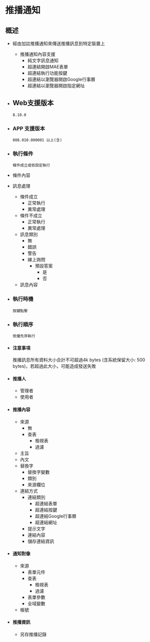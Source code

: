# 推播通知

## 概述

* 經由加註推播通知來傳送推播訊息到特定裝置上
  * 推播通知內容支援
    * 純文字訊息通知
    * 超連結開啟MAE表單
    * 超連結執行功能按鍵
    * 超連結以瀏覽器開啟Google行事曆
    * 超連結以瀏覽器開啟指定網址

* ## Web支援版本
  
      8.10.0

* ### APP 支援版本

      008.010.000001 以上(含)

* ### 執行條件

      條件成立或依設定執行

* 條件內容
* 訊息處理
  * 條件成立
    * 正常執行
    * 異常處理
  * 條件不成立
    * 正常執行
    * 異常處理
  * 訊息類別
    * 無
    * 錯誤
    * 警告
    * 線上詢問
      * 預設答案
        * 是
        * 否
  * 訊息內容

* ### 執行時機

      按鍵點擊

* ### 執行順序

      依優先序執行

* #### 注意事項

    推播訊息所有資料大小合計不可超過4k bytes (含系統保留大小: 500 bytes)，若超過此大小，可能造成發送失敗

* #### 推播人

  * 管理者
  * 使用者

* #### 推播內容

  * 來源
    * 無
    * 查表
      * 檢視表
      * 過濾
  * 主旨
  * 內文
  * 替換字
    * 替換字變數
    * 類別
    * 來源欄位
  * 連結方式
    * 連結類別
      * 超連結表單
      * 超連結按鍵
      * 超連結Google行事曆
      * 超連結網址
    * 提示文字
    * 連結內容
    * 儲存連結資訊

* #### 通知對像

  * 來源
    * 表單元件
    * 查表
      * 檢視表
      * 過濾
    * 表單參數
    * 全域變數
  * 帳號

* #### 推播資訊

  * 另存推播記錄
